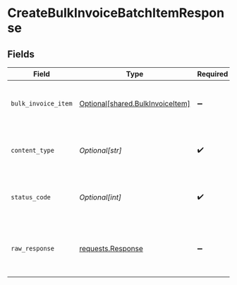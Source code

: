 # CreateBulkInvoiceBatchItemResponse


## Fields

| Field                                                                                 | Type                                                                                  | Required                                                                              | Description                                                                           |
| ------------------------------------------------------------------------------------- | ------------------------------------------------------------------------------------- | ------------------------------------------------------------------------------------- | ------------------------------------------------------------------------------------- |
| `bulk_invoice_item`                                                                   | [Optional[shared.BulkInvoiceItem]](undefined/models/shared/bulkinvoiceitem.md)        | :heavy_minus_sign:                                                                    | An item that will be converted into a invoice                                         |
| `content_type`                                                                        | *Optional[str]*                                                                       | :heavy_check_mark:                                                                    | HTTP response content type for this operation                                         |
| `status_code`                                                                         | *Optional[int]*                                                                       | :heavy_check_mark:                                                                    | HTTP response status code for this operation                                          |
| `raw_response`                                                                        | [requests.Response](https://requests.readthedocs.io/en/latest/api/#requests.Response) | :heavy_minus_sign:                                                                    | Raw HTTP response; suitable for custom response parsing                               |